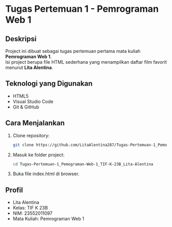 # Tugas Pertemuan 1 - Pemrograman Web 1

## Deskripsi
Project ini dibuat sebagai tugas pertemuan pertama mata kuliah **Pemrograman Web 1**.  
Isi project berupa file HTML sederhana yang menampilkan daftar film favorit menurut **Lita Alentina**.

## Teknologi yang Digunakan
- HTML5
- Visual Studio Code
- Git & GitHub

## Cara Menjalankan
1. Clone repository:
   ```bash
   git clone https://github.com/LitaAlentina287/Tugas-Pertemuan-1_Pemograman-Web-1_TIF-K-23B_Lita-Alentina.git

2. Masuk ke folder project:
   ```bash
   cd Tugas-Pertemuan-1_Pemograman-Web-1_TIF-K-23B_Lita-Alentina

3. Buka file index.html di browser.

## Profil  
- Lita Alentina
- Kelas: TIF K 23B
- NIM: 23552011097
- Mata Kuliah: Pemrograman Web 1
